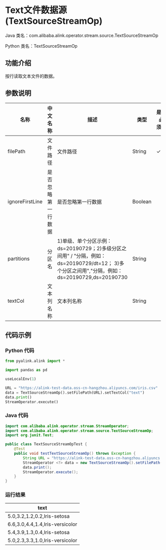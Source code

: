 # Text文件数据源 (TextSourceStreamOp)
Java 类名：com.alibaba.alink.operator.stream.source.TextSourceStreamOp

Python 类名：TextSourceStreamOp


## 功能介绍
按行读取文本文件的数据。

## 参数说明
| 名称 | 中文名称 | 描述 | 类型 | 是否必须？ | 取值范围 | 默认值 |
| --- | --- | --- | --- | --- | --- | --- |
| filePath | 文件路径 | 文件路径 | String | ✓ |  |  |
| ignoreFirstLine | 是否忽略第一行数据 | 是否忽略第一行数据 | Boolean |  |  | false |
| partitions | 分区名 | 1)单级、单个分区示例：ds=20190729；2)多级分区之间用" / "分隔，例如：ds=20190729/dt=12； 3)多个分区之间用","分隔，例如：ds=20190729,ds=20190730 | String |  |  | null |
| textCol | 文本列名称 | 文本列名称 | String |  |  | "text" |

## 代码示例
### Python 代码
```python
from pyalink.alink import *

import pandas as pd

useLocalEnv(1)

URL = "https://alink-test-data.oss-cn-hangzhou.aliyuncs.com/iris.csv"
data = TextSourceStreamOp().setFilePath(URL).setTextCol("text")
data.print()
StreamOperator.execute()
```
### Java 代码
```java
import com.alibaba.alink.operator.stream.StreamOperator;
import com.alibaba.alink.operator.stream.source.TextSourceStreamOp;
import org.junit.Test;

public class TextSourceStreamOpTest {
	@Test
	public void testTextSourceStreamOp() throws Exception {
		String URL = "https://alink-test-data.oss-cn-hangzhou.aliyuncs.com/iris.csv";
		StreamOperator <?> data = new TextSourceStreamOp().setFilePath(URL).setTextCol("text");
		data.print();
		StreamOperator.execute();
	}
}
```

### 运行结果
|text
|----
|5.0,3.2,1.2,0.2,Iris-setosa
|6.6,3.0,4.4,1.4,Iris-versicolor
|5.4,3.9,1.3,0.4,Iris-setosa
|5.0,2.3,3.3,1.0,Iris-versicolor

